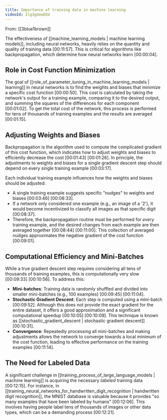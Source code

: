 ```yaml
---
title: Importance of training data in machine learning
videoId: Ilg3gGewQ5U
---
```


From: [[3blue1brown]] <br/> 

The effectiveness of [[machine_learning_models | machine learning models]], including neural networks, heavily relies on the quantity and quality of training data <a class="yt-timestamp" data-t="00:11:57">[00:11:57]</a>. This is critical for algorithms like backpropagation, which determine how neural networks learn <a class="yt-timestamp" data-t="00:00:04">[00:00:04]</a>.

## Role in Cost Function Minimization
The goal of [[role_of_parameter_tuning_in_machine_learning_models | learning]] in neural networks is to find the weights and biases that minimize a specific cost function <a class="yt-timestamp" data-t="00:00:50">[00:00:50]</a>. This cost is calculated by taking the network's output for a training example, comparing it to the desired output, and summing the squares of the differences for each component <a class="yt-timestamp" data-t="00:01:02">[00:01:02]</a>. To get the total cost of the network, this process is performed for tens of thousands of training examples and the results are averaged <a class="yt-timestamp" data-t="00:01:15">[00:01:15]</a>.

## Adjusting Weights and Biases
Backpropagation is the algorithm used to compute the complicated gradient of this cost function, which indicates how to adjust weights and biases to efficiently decrease the cost <a class="yt-timestamp" data-t="00:01:43">[00:01:43]</a> <a class="yt-timestamp" data-t="00:01:26">[00:01:26]</a>. In principle, the adjustments to weights and biases for a single gradient descent step should depend on every single training example <a class="yt-timestamp" data-t="00:03:17">[00:03:17]</a>.

Each individual training example influences how the weights and biases should be adjusted:
*   A single training example suggests specific "nudges" to weights and biases <a class="yt-timestamp" data-t="00:03:46">[00:03:46]</a> <a class="yt-timestamp" data-t="00:08:33">[00:08:33]</a>.
*   If a network only considered one example (e.g., an image of a '2'), it would become incentivized to classify all images as that specific digit <a class="yt-timestamp" data-t="00:08:37">[00:08:37]</a>.
*   Therefore, the backpropagation routine must be performed for *every* training example, and the desired changes from each example are then averaged together <a class="yt-timestamp" data-t="00:08:44">[00:08:44]</a> <a class="yt-timestamp" data-t="00:11:00">[00:11:00]</a>. This collection of averaged nudges approximates the negative gradient of the cost function <a class="yt-timestamp" data-t="00:09:01">[00:09:01]</a>.

## Computational Efficiency and Mini-Batches
While a true gradient descent step requires considering all tens of thousands of training examples, this is computationally very slow <a class="yt-timestamp" data-t="00:09:33">[00:09:33]</a> <a class="yt-timestamp" data-t="00:10:56">[00:10:56]</a>. To address this:
*   **Mini-batches**: Training data is randomly shuffled and divided into smaller mini-batches (e.g., 100 examples) <a class="yt-timestamp" data-t="00:09:45">[00:09:45]</a> <a class="yt-timestamp" data-t="00:11:04">[00:11:04]</a>.
*   **Stochastic Gradient Descent**: Each step is computed using a mini-batch <a class="yt-timestamp" data-t="00:09:52">[00:09:52]</a>. Although this does not provide the exact gradient for the entire dataset, it offers a good approximation and a significant computational speedup <a class="yt-timestamp" data-t="00:10:05">[00:10:05]</a> <a class="yt-timestamp" data-t="00:10:09">[00:10:09]</a>. This technique is known as [[stochastic_gradient_descent | stochastic gradient descent]] <a class="yt-timestamp" data-t="00:10:31">[00:10:31]</a>.
*   **Convergence**: Repeatedly processing all mini-batches and making adjustments allows the network to converge towards a local minimum of the cost function, leading to effective performance on the training examples <a class="yt-timestamp" data-t="00:11:14">[00:11:14]</a>.

## The Need for Labeled Data
A significant challenge in [[training_process_of_large_language_models | machine learning]] is acquiring the necessary *labeled* training data <a class="yt-timestamp" data-t="00:12:15">[00:12:15]</a>. For instance, in [[training_neural_networks_for_handwritten_digit_recognition | handwritten digit recognition]], the MNIST database is valuable because it provides "so many examples that have been labeled by humans" <a class="yt-timestamp" data-t="00:12:06">[00:12:06]</a>. This involves having people label tens of thousands of images or other data types, which can be a demanding process <a class="yt-timestamp" data-t="00:12:21">[00:12:21]</a>.